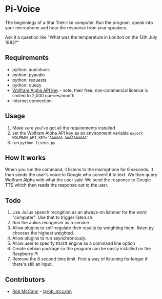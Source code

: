 Pi-Voice
========

The beginnings of a Star Trek-like computer. Run the program, speak into your microphone and hear the response from your speakers.

Ask it a question like "What was the temperature in London on the 13th July 1982?"

Requirements
------------

- python: audiotools
- python: pyaudio
- python: requests
- python: quepy
- [Wolfram Alpha API key](http://products.wolframalpha.com/developers/) - note, their free, non-commercial licence is limited to 2,000 queries/month.
- Internet connection

Usage
-----
1. Make sure you've got all the requirements installed
2. set the Wolfram Alpha API key as an environment variable ```export WOLFRAM_API_KEY='AAAAAA-AAAAAAAAAA'```
3. run ```python listen.py```

How it works
------------
When you run the command, it listens to the microphone for 6 seconds. It then sends the user's voice to Google who convert it to text. We then query Wolfram Alpha with what the user said. We send the response to Google TTS which then reads the response out to the user.

Todo
----
1. Use Julius speech recogition as an always-on listener for the word "computer". Use that to trigger listen.sh.
2. Run the Julius recogniser as a service
3. Allow plugins to self-regulate their results by weighting them. listen.py chooses the highest weighted.
4. Allow plugins to run asynchronously.
5. Allow user to specify tts/stt engine as a command line option
6. Create debian package so the program can be easily installed on the Raspberry Pi
7. Remove the 6 second time limit. Find a way of listening for longer if there's still an input.

Contributors
------------

* [Rob McCann](http://robmccann.co.uk) - [@rob_mccann](http://twitter.com/rob_mccann)
